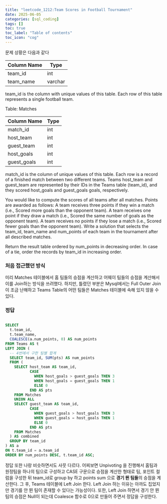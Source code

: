 ```yaml
---
title: "leetcode_1212:Team Scores in Football Tournament"
date: 2025-06-05
categories: [sql_coding]
tags: []
toc: true
toc_label: "Table of contents"
toc_icon: "cog"
---
```


문제 상황은 다음과 같다


| Column Name | Type    |
|-------------|---------|
| team_id     | int     |
| team_name   | varchar |

team_id is the column with unique values of this table.
Each row of this table represents a single football team.
 

Table: Matches


| Column Name   | Type    |
|---------------|---------|
| match_id      | int     |
| host_team     | int     |
| guest_team    | int     | 
| host_goals    | int     |
| guest_goals   | int     |

match_id is the column of unique values of this table.
Each row is a record of a finished match between two different teams. 
Teams host_team and guest_team are represented by their IDs in the Teams table (team_id), and they scored host_goals and guest_goals goals, respectively.
 

You would like to compute the scores of all teams after all matches. Points are awarded as follows:
A team receives three points if they win a match (i.e., Scored more goals than the opponent team).
A team receives one point if they draw a match (i.e., Scored the same number of goals as the opponent team).
A team receives no points if they lose a match (i.e., Scored fewer goals than the opponent team).
Write a solution that selects the team_id, team_name and num_points of each team in the tournament after all described matches.

Return the result table ordered by num_points in decreasing order. In case of a tie, order the records by team_id in increasing order.

### 처음 접근했던 방식

미리 Matches 테이블에서 홈 팀들의 승점을 계산하고 어웨이 팀들의 승점을 계산해서 이를 Join하는 방식을 쓰려했다.
하지만, 틀렸던 부분은 Mysql에서는 Full Outer Join이 조금 난해하고 Teams Table의 어떤 팀들은 Matches 테이블에 속해 있지 않을 수 있다.

### 정답 

~~~sql

SELECT
  t.team_id,
  t.team_name,
  COALESCE(a.num_points, 0) AS num_points
FROM Teams AS t
LEFT JOIN (
  -- 4번에서 구한 팀별 합계
  SELECT team_id, SUM(pts) AS num_points
  FROM (
    SELECT host_team AS team_id,
           CASE 
             WHEN host_goals > guest_goals THEN 3
             WHEN host_goals = guest_goals THEN 1
             ELSE 0
           END AS pts
    FROM Matches
    UNION ALL
    SELECT guest_team AS team_id,
           CASE 
             WHEN guest_goals > host_goals THEN 3
             WHEN guest_goals = host_goals THEN 1
             ELSE 0
           END AS pts
    FROM Matches
  ) AS combined
  GROUP BY team_id
) AS a
ON t.team_id = a.team_id
ORDER BY num_points DESC, t.team_id ASC;
~~~

정답 또한 나랑 비슷하면서도 사뭇 다르다. 어찌보면 Unpivoting 을 진행해서 홈팀과 원정팀을 하나의 팀으로 구성하고 CASE 구문으로 승점을 계산한 형태로 팀, 포인트 컬럼을 구성한 뒤 team_id로 group by 하고 points sum 으로 **경기 뛴 팀들**의 승점을 계산한다. 그 후, Teams 테이블에 Left Join 한다. Left Join 하는 이유는 아까도 집었지만 경기를 안 뛴 팀이 존재할 수 있다는 가능성이다. 또한, Left Join 하면서 경기 안 뛴 팀의 승점은 Null이 되는데 Coalesce 함수로 0으로 만들어 주면서 정답을 구성한다.
